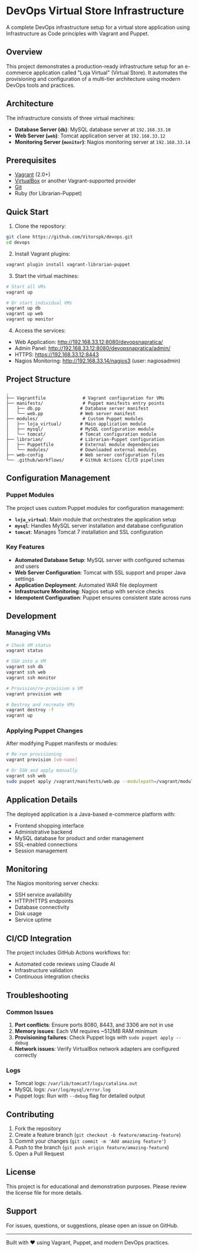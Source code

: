 # DevOps Virtual Store Infrastructure

A complete DevOps infrastructure setup for a virtual store application using Infrastructure as Code principles with Vagrant and Puppet.

## Overview

This project demonstrates a production-ready infrastructure setup for an e-commerce application called "Loja Virtual" (Virtual Store). It automates the provisioning and configuration of a multi-tier architecture using modern DevOps tools and practices.

## Architecture

The infrastructure consists of three virtual machines:

- **Database Server (`db`)**: MySQL database server at `192.168.33.10`
- **Web Server (`web`)**: Tomcat application server at `192.168.33.12`
- **Monitoring Server (`monitor`)**: Nagios monitoring server at `192.168.33.14`

## Prerequisites

- [Vagrant](https://www.vagrantup.com/) (2.0+)
- [VirtualBox](https://www.virtualbox.org/) or another Vagrant-supported provider
- [Git](https://git-scm.com/)
- Ruby (for Librarian-Puppet)

## Quick Start

1. Clone the repository:
```bash
git clone https://github.com/Vitorspk/devops.git
cd devops
```

2. Install Vagrant plugins:
```bash
vagrant plugin install vagrant-librarian-puppet
```

3. Start the virtual machines:
```bash
# Start all VMs
vagrant up

# Or start individual VMs
vagrant up db
vagrant up web
vagrant up monitor
```

4. Access the services:
- Web Application: http://192.168.33.12:8080/devopsnapratica/
- Admin Panel: http://192.168.33.12:8080/devopsnapratica/admin/
- HTTPS: https://192.168.33.12:8443
- Nagios Monitoring: http://192.168.33.14/nagios3 (user: nagiosadmin)

## Project Structure

```
.
├── Vagrantfile              # Vagrant configuration for VMs
├── manifests/               # Puppet manifests entry points
│   ├── db.pp               # Database server manifest
│   └── web.pp              # Web server manifest
├── modules/                 # Custom Puppet modules
│   ├── loja_virtual/       # Main application module
│   ├── mysql/              # MySQL configuration module
│   └── tomcat/             # Tomcat configuration module
├── librarian/              # Librarian-Puppet configuration
│   ├── Puppetfile          # External module dependencies
│   └── modules/            # Downloaded external modules
├── web-config              # Web server configuration files
└── .github/workflows/      # GitHub Actions CI/CD pipelines
```

## Configuration Management

### Puppet Modules

The project uses custom Puppet modules for configuration management:

- **`loja_virtual`**: Main module that orchestrates the application setup
- **`mysql`**: Handles MySQL server installation and database configuration
- **`tomcat`**: Manages Tomcat 7 installation and SSL configuration

### Key Features

- **Automated Database Setup**: MySQL server with configured schemas and users
- **Web Server Configuration**: Tomcat with SSL support and proper Java settings
- **Application Deployment**: Automated WAR file deployment
- **Infrastructure Monitoring**: Nagios setup with service checks
- **Idempotent Configuration**: Puppet ensures consistent state across runs

## Development

### Managing VMs

```bash
# Check VM status
vagrant status

# SSH into a VM
vagrant ssh db
vagrant ssh web
vagrant ssh monitor

# Provision/re-provision a VM
vagrant provision web

# Destroy and recreate VMs
vagrant destroy -f
vagrant up
```

### Applying Puppet Changes

After modifying Puppet manifests or modules:

```bash
# Re-run provisioning
vagrant provision [vm-name]

# Or SSH and apply manually
vagrant ssh web
sudo puppet apply /vagrant/manifests/web.pp --modulepath=/vagrant/modules:/vagrant/librarian/modules
```

## Application Details

The deployed application is a Java-based e-commerce platform with:
- Frontend shopping interface
- Administrative backend
- MySQL database for product and order management
- SSL-enabled connections
- Session management

## Monitoring

The Nagios monitoring server checks:
- SSH service availability
- HTTP/HTTPS endpoints
- Database connectivity
- Disk usage
- Service uptime

## CI/CD Integration

The project includes GitHub Actions workflows for:
- Automated code reviews using Claude AI
- Infrastructure validation
- Continuous integration checks

## Troubleshooting

### Common Issues

1. **Port conflicts**: Ensure ports 8080, 8443, and 3306 are not in use
2. **Memory issues**: Each VM requires ~512MB RAM minimum
3. **Provisioning failures**: Check Puppet logs with `sudo puppet apply --debug`
4. **Network issues**: Verify VirtualBox network adapters are configured correctly

### Logs

- Tomcat logs: `/var/lib/tomcat7/logs/catalina.out`
- MySQL logs: `/var/log/mysql/error.log`
- Puppet logs: Run with `--debug` flag for detailed output

## Contributing

1. Fork the repository
2. Create a feature branch (`git checkout -b feature/amazing-feature`)
3. Commit your changes (`git commit -m 'Add amazing feature'`)
4. Push to the branch (`git push origin feature/amazing-feature`)
5. Open a Pull Request

## License

This project is for educational and demonstration purposes. Please review the license file for more details.

## Support

For issues, questions, or suggestions, please open an issue on GitHub.

---

Built with ❤️ using Vagrant, Puppet, and modern DevOps practices.